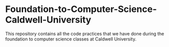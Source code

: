 # Foundation-to-Computer-Science-Caldwell-University
This repository contains all the code practices that we have done during the foundation to computer science classes at Caldwell University.
